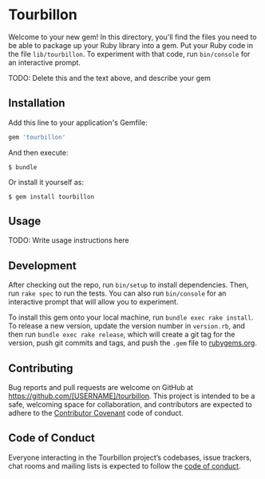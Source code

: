 # Tourbillon

Welcome to your new gem! In this directory, you'll find the files you need to be able to package up your Ruby library into a gem. Put your Ruby code in the file `lib/tourbillon`. To experiment with that code, run `bin/console` for an interactive prompt.

TODO: Delete this and the text above, and describe your gem

## Installation

Add this line to your application's Gemfile:

```ruby
gem 'tourbillon'
```

And then execute:

    $ bundle

Or install it yourself as:

    $ gem install tourbillon

## Usage

TODO: Write usage instructions here

## Development

After checking out the repo, run `bin/setup` to install dependencies. Then, run `rake spec` to run the tests. You can also run `bin/console` for an interactive prompt that will allow you to experiment.

To install this gem onto your local machine, run `bundle exec rake install`. To release a new version, update the version number in `version.rb`, and then run `bundle exec rake release`, which will create a git tag for the version, push git commits and tags, and push the `.gem` file to [rubygems.org](https://rubygems.org).

## Contributing

Bug reports and pull requests are welcome on GitHub at https://github.com/[USERNAME]/tourbillon. This project is intended to be a safe, welcoming space for collaboration, and contributors are expected to adhere to the [Contributor Covenant](http://contributor-covenant.org) code of conduct.

## Code of Conduct

Everyone interacting in the Tourbillon project’s codebases, issue trackers, chat rooms and mailing lists is expected to follow the [code of conduct](https://github.com/[USERNAME]/tourbillon/blob/master/CODE_OF_CONDUCT.md).
